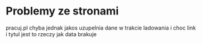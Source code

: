 # Problemy ze stronami
pracuj.pl chyba jednak jakos uzupelnia dane w trakcie ladowania i choc link i tytul jest to rzeczy jak data brakuje